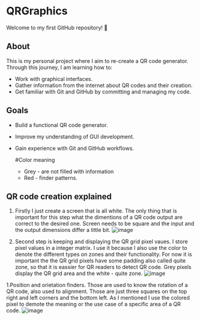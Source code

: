 # QRGraphics

Welcome to my first GitHub repository! 🎉  

## About  
This is my personal project where I aim to re-create a QR code generator. Through this journey, I am learning how to:  
- Work with graphical interfaces.  
- Gather information from the internet about QR codes and their creation.  
- Get familiar with Git and GitHub by committing and managing my code.  

## Goals  
- Build a functional QR code generator.  
- Improve my understanding of GUI development.  
- Gain experience with Git and GitHub workflows.

  #Color meaning
  - Grey - are not filled with information
  - Red - finder patterns.

## QR code creation explained

1. Firstly I just create a screen that is all white. The only thing that is important for this step what the dimentions 
of a QR code output are correct to the desired one. Screen needs to be square and the input and the output dimensions differ
a little bit.
![image](https://github.com/user-attachments/assets/a200bc4e-fc07-44eb-9187-add399e50599)

1. Second step is keeping and displaying the QR grid pixel vaues. I store pixel values in a integer matrix. I use it because 
I also use the color to denote the different types on zones and their functionality. For now it is important the the QR grid pixels have some padding
also called quite zone, so that it is eassier for QR readers to detect QR code. Grey pixels display the QR grid area and the white - quite zone.
![image](https://github.com/user-attachments/assets/afae2fc8-3f41-4509-a197-f84425ddb233)

1.Position and orietation finders. Those are used to know the rotation of a QR code, also used to alignment. Those are just three squares on the top right and left
corners and the bottom left. As I mentioned I use the colored pixel to demote the meaning or the use case of a specific area of a QR code.
![image](https://github.com/user-attachments/assets/e9859aa8-de59-4318-867c-7a63d41b43f9)



